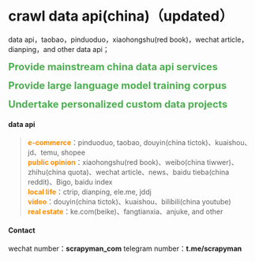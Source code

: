 # crawl data api(china)（updated）
data api，taobao，pinduoduo，xiaohongshu(red book)，wechat article，dianping，and other data api；

<span style="font-weight: bold; color: #4CAF50; font-size:20px ">Provide mainstream china data api services</span>

<span style="font-weight: bold; color: #4CAF50; font-size:20px ">Provide large language model training corpus</span>

<span style="font-weight: bold; color: #4CAF50; font-size:20px ">Undertake personalized custom data projects</span>


#### data api
> <span style="color:darkorange; font-weight:bold;">e-commerce</span>：pinduoduo, taobao, douyin(china tictok)、kuaishou、jd、temu, shopee<br>
<span style="color:darkorange; font-weight:bold;">public opinion</span>：xiaohongshu(red book)、weibo(china tiwwer)、zhihu(china quota)、wechat article、news、baidu tieba(china reddit)、Bigo, baidu index<br>
<span style="color:darkorange; font-weight:bold;">local life</span>：ctrip, dianping, ele.me, jddj<br>
<span style="color:darkorange; font-weight:bold;">video</span>：douyin(china tictok)、kuaishou、bilibili(china youtube)<br>
<span style="color:darkorange; font-weight:bold;">real estate</span>：ke.com(beike)、fangtianxia、anjuke, and other<br>

> 
#### Contact

wechat number：**scrapyman_com**
telegram number：**t.me/scrapyman**

